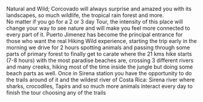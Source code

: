  
Natural and Wild; Corcovado will always surprise and amazed you with its landscapes, so much wildlife, the tropical rain forest and more.  
No matter if you go for a 2 or 3 day Tour, the intensity of this place will change your way to see nature and will make you feel more connected to every part of it. 
Puerto Jimenez has become the principal entrance for those who want the real Hiking Wild experience, starting the trip early in the morning we drive for 2 hours spotting animals and passing through some parts of  primary forest to finally get to carate where the 21 kms hike starts (7-8 hours) with the most paradise beaches are,  crossing 3 different rivers and many creeks, hiking most of the time inside the jungle but doing some beach parts as well. 
Once in Sirena station you have the opportunity to do the trails around of it and the wildest river of Costa Rica: Sirena river where sharks, crocodiles, Tapirs and so much more animals interact every day to finish the tour choosing any of the trails
